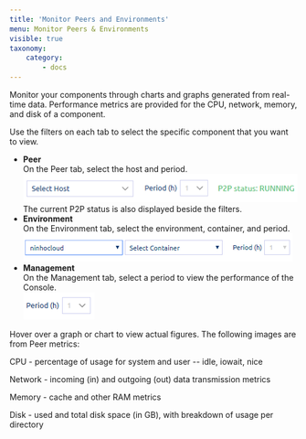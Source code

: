 ```yaml
---
title: 'Monitor Peers and Environments'
menu: Monitor Peers & Environments
visible: true
taxonomy:
    category:
        - docs
---
```


Monitor your components through charts and graphs generated from real-time data. Performance metrics are provided for the CPU, network, memory, and disk of a component.

Use the filters on each tab to select the specific component that you want to view.

* **Peer**  
  On the Peer tab, select the host and period.   
  ![Monitor peers](console-monitor-peer.png)   
  The current P2P status is also displayed beside the filters.   
* **Environment**   
  On the Environment tab, select the environment, container, and period.
  ![Monitor environments](console-monitor-env.png)   
* **Management**   
  On the Management tab, select a period to view the performance of the Console.   
  ![Monitor Management Console](console-monitor-mgmt.png)
	
Hover over a graph or chart to view actual figures. The following images are from Peer metrics:

CPU - percentage of usage for system and user -- idle, iowait, nice
	
	
Network - incoming (in) and outgoing (out) data transmission metrics 
	

Memory - cache and other RAM metrics

	
Disk - used and total disk space (in GB), with breakdown of usage per directory
	

